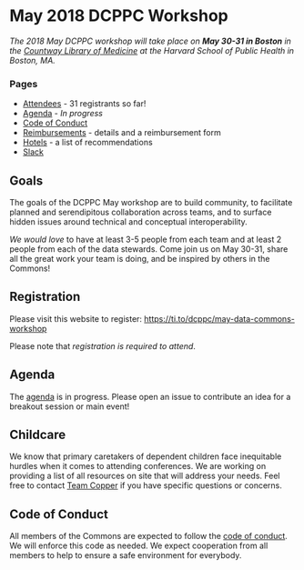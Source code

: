 # May 2018 DCPPC Workshop 

_The 2018 May DCPPC workshop will take place on **May 30-31 in Boston** in the
[Countway Library of Medicine](https://www.google.com/maps/place/Countway+Library+of+Medicine/@42.3351702,-71.1058309,17z/data=!3m1!4b1!4m5!3m4!1s0x89e3798eb633f88d:0xc932ca88d645da0b!8m2!3d42.3351663!4d-71.1036369)
at the Harvard School of Public Health in Boston, MA._

### Pages
- [Attendees](./attendees.md) - 31 registrants so far!
- [Agenda](./agenda.md) - _In progress_
- [Code of Conduct](https://github.com/dcppc/dcppc-workshops/blob/master/CODE_OF_CONDUCT.md)
- [Reimbursements](./reimbursements) - details and a reimbursement form
- [Hotels](./hotels.md) - a list of recommendations
- [Slack](https://nih-dcppc.slack.com/messages/CALKWLP29/?)

## Goals
The goals of the DCPPC May workshop are to build community, to facilitate planned and serendipitous collaboration across teams, and to surface hidden issues around technical and conceptual interoperability.

_We would love_ to have at least 3-5 people from each team and at least 2 people from each of the data stewards. Come join us on May 30-31, share all the great work your team is doing, and be inspired by others in the Commons!

## Registration
Please visit this website to register: https://ti.to/dcppc/may-data-commons-workshop

Please note that _registration is required to attend_.

## Agenda

The [agenda](./agenda.md) is in progress. Please open an issue to contribute an idea for a breakout session or main event!

## Childcare
We know that primary caretakers of dependent children face inequitable hurdles when it comes to attending conferences. We are working on providing a list of all resources on site that will address your needs. Feel free to contact [Team Copper](commons@dib-lab.groups.io) if you have specific questions or concerns. 

## Code of Conduct
All members of the Commons are expected to follow the [code of conduct](https://github.com/dcppc/dcppc-workshops/blob/master/CODE_OF_CONDUCT.md). We will enforce this code as needed. We expect cooperation from all members to help to ensure a safe environment for everybody.

